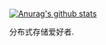 [![Anurag's github stats](https://github-readme-stats.vercel.app/api?username=sdttttt&show_icons=true&theme=dark)](https://github.com/anuraghazra/github-readme-stats)

分布式存储爱好者.
